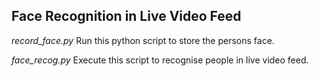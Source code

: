 ## Face Recognition in Live Video Feed

*record_face.py*
Run this python script to store the persons face.

*face_recog.py*
Execute this script to recognise people in live video feed.
